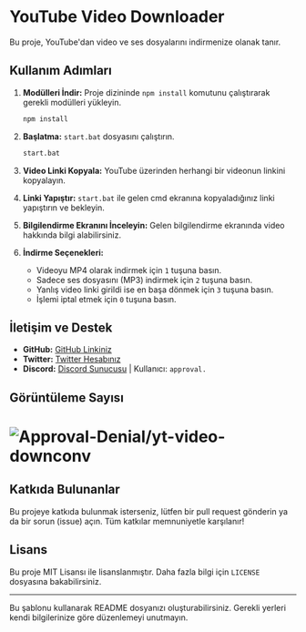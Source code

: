 # YouTube Video Downloader

Bu proje, YouTube'dan video ve ses dosyalarını indirmenize olanak tanır. 

## Kullanım Adımları

1. **Modülleri İndir:** Proje dizininde `npm install` komutunu çalıştırarak gerekli modülleri yükleyin.
    ```sh
    npm install
    ```

2. **Başlatma:** `start.bat` dosyasını çalıştırın.
    ```sh
    start.bat
    ```

3. **Video Linki Kopyala:** YouTube üzerinden herhangi bir videonun linkini kopyalayın.

4. **Linki Yapıştır:** `start.bat` ile gelen cmd ekranına kopyaladığınız linki yapıştırın ve bekleyin.

5. **Bilgilendirme Ekranını İnceleyin:** Gelen bilgilendirme ekranında video hakkında bilgi alabilirsiniz.

6. **İndirme Seçenekleri:**
    - Videoyu MP4 olarak indirmek için `1` tuşuna basın.
    - Sadece ses dosyasını (MP3) indirmek için `2` tuşuna basın.
    - Yanlış video linki girildi ise en başa dönmek için `3` tuşuna basın.
    - İşlemi iptal etmek için `0` tuşuna basın.

## İletişim ve Destek

- **GitHub:** [GitHub Linkiniz](https://github.com/approval-denial)
- **Twitter:** [Twitter Hesabınız](https://x.com/approvalcyber)
- **Discord:** [Discord Sunucusu](https://discord.gg/luppux) | Kullanıcı: `approval.`

## Görüntüleme Sayısı

# <img src="https://komarev.com/ghpvc/?username=yt-video-downconvt&label=Ziyaretçi%20Sayısı&color=da004e" alt="Approval-Denial/yt-video-downconv" />

## Katkıda Bulunanlar

Bu projeye katkıda bulunmak isterseniz, lütfen bir pull request gönderin ya da bir sorun (issue) açın. Tüm katkılar memnuniyetle karşılanır!

## Lisans

Bu proje MIT Lisansı ile lisanslanmıştır. Daha fazla bilgi için `LICENSE` dosyasına bakabilirsiniz.

---

Bu şablonu kullanarak README dosyanızı oluşturabilirsiniz. Gerekli yerleri kendi bilgilerinize göre düzenlemeyi unutmayın.